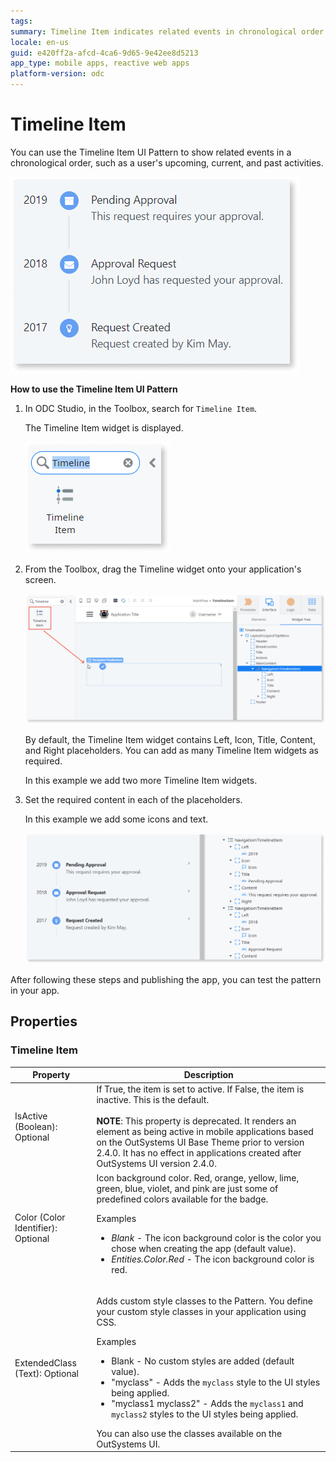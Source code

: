 ```yaml
---
tags: 
summary: Timeline Item indicates related events in chronological order.
locale: en-us
guid: e420ff2a-afcd-4ca6-9d65-9e42ee8d5213
app_type: mobile apps, reactive web apps
platform-version: odc
---
```


# Timeline Item

You can use the Timeline Item UI Pattern to show related events in a chronological order, such as a user's upcoming, current, and past activities.

![](<images/timelineitem-1-ss.png>)

**How to use the Timeline Item UI Pattern**

1. In ODC Studio, in the Toolbox, search for `Timeline Item`.

    The Timeline Item widget is displayed.

    ![](<images/timelineitem-2-ss.png>)

1. From the Toolbox, drag the Timeline widget onto your application's screen.

    ![](<images/timelineitem-3-ss.png?width=800>)

    By default, the Timeline Item widget contains Left, Icon, Title, Content, and Right placeholders. You can add as many Timeline Item widgets as required.

    In this example we add two more Timeline Item widgets.

1. Set the required content in each of the placeholders.

    In this example we add some icons and text.

    ![](<images/timelineitem-4-ss.png>)

After following these steps and publishing the app, you can test the pattern in your app.

## Properties

### Timeline Item

| Property                           | Description                                                                                                                                                                                                                                                                                                                                                                                                                                                                                                                                                                                                                                    |
|------------------------------------|------------------------------------------------------------------------------------------------------------------------------------------------------------------------------------------------------------------------------------------------------------------------------------------------------------------------------------------------------------------------------------------------------------------------------------------------------------------------------------------------------------------------------------------------------------------------------------------------------------------------------------------------|
| IsActive (Boolean): Optional       | If True, the item is set to active. If False, the item is inactive. This is the default.<br/><br/>**NOTE**: This property is deprecated. It renders an element as being active in mobile applications based on the OutSystems UI Base Theme prior to version 2.4.0. It has no effect in applications created after OutSystems UI version 2.4.0.                                                                                                                                                                                                                                                                                                |
| Color (Color Identifier): Optional | Icon background color. Red, orange, yellow, lime, green, blue, violet, and pink are just some of predefined colors available for the badge. <p>Examples <ul><li>_Blank_ - The icon background color is the color you chose when creating the app (default value).</li><li>_Entities.Color.Red_ - The icon background color is red.</li></ul></p>                                                                                                                                                                                                                                                                                               |
| ExtendedClass (Text): Optional     | <p>Adds custom style classes to the Pattern. You define your custom style classes in your application using CSS.</p> <p>Examples <ul><li>Blank - No custom styles are added (default value).</li><li>"myclass" - Adds the ``myclass`` style to the UI styles being applied.</li><li>"myclass1 myclass2" - Adds the ``myclass1`` and ``myclass2`` styles to the UI styles being applied.</li></ul></p>You can also use the classes available on the OutSystems UI. |
